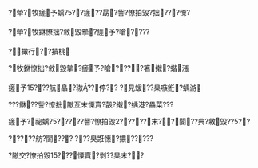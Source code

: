 ﻿---
layout: default
---

?犖?牧瘥予蝺?5??瘥??勗?訾?憭拍毀?拙???憟?

?犖?牧銝憭拙?敹毀摰?瘥予?嗆????

?撖行??撌桃

?牧銝憭拙?敹毀摰?瘥予?嗆????箸撠?蝔漲

瘥予15???航皛?璈??停?? ?見蝯??臬嗾銋?蝺游

???銝??訾?憭拙隞亙末憟賣?瞉?撠?蝺港?畾菜???


瘥予?祕蝺?5?????訾?憭拍毀2?????末??閬??典?敹毀??5??

?????舫?閬??? ?∠??臭誑憓?擃?????

?隞交?憭拍毀15???憟賣?剝??臬末??
